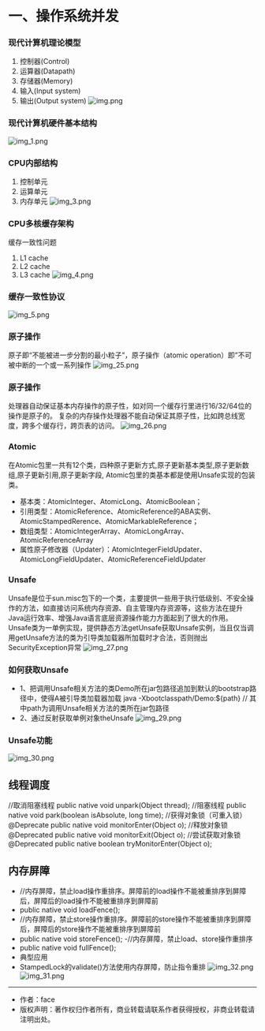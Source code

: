 # 一、操作系统并发

### 现代计算机理论模型
1. 控制器(Control)
2. 运算器(Datapath)
3. 存储器(Memory)
4. 输入(Input system)
5. 输出(Output system)
![img.png](img/img.png)



### 现代计算机硬件基本结构

![img_1.png](img/img_1.png)



### CPU内部结构

1. 控制单元
2. 运算单元
3. 内存单元
![img_3.png](img/img_3.png)



### CPU多核缓存架构

缓存一致性问题
1. L1 cache
2. L2 cache
3. L3 cache
![img_4.png](img/img_4.png)



### 缓存一致性协议

![img_5.png](img/img_5.png)



### 原子操作

原子即“不能被进一步分割的最小粒子”，原子操作（atomic operation）即”不可被中断的一个或一系列操作
![img_25.png](img/img_25.png)



### 原子操作

处理器自动保证基本内存操作的原子性，如对同一个缓存行里进行16/32/64位的操作是原子的。
复杂的内存操作处理器不能自动保证其原子性，比如跨总线宽度，跨多个缓存行，跨页表的访问。
![img_26.png](img/img_26.png)



### Atomic

在Atomic包里一共有12个类，四种原子更新方式,原子更新基本类型,原子更新数组,原子更新引用,原子更新字段, Atomic包里的类基本都是使用Unsafe实现的包装类。
- 基本类：AtomicInteger、AtomicLong、AtomicBoolean；
- 引用类型：AtomicReference、AtomicReference的ABA实例、AtomicStampedRerence、AtomicMarkableReference；
- 数组类型：AtomicIntegerArray、AtomicLongArray、AtomicReferenceArray
- 属性原子修改器（Updater）：AtomicIntegerFieldUpdater、AtomicLongFieldUpdater、AtomicReferenceFieldUpdater



### Unsafe

Unsafe是位于sun.misc包下的一个类，主要提供一些用于执行低级别、不安全操作的方法，如直接访问系统内存资源、自主管理内存资源等，这些方法在提升Java运行效率、增强Java语言底层资源操作能力方面起到了很大的作用。
Unsafe类为一单例实现，提供静态方法getUnsafe获取Unsafe实例，当且仅当调用getUnsafe方法的类为引导类加载器所加载时才合法，否则抛出SecurityException异常
![img_27.png](img/img_27.png)



### 如何获取Unsafe

- 1、把调用Unsafe相关方法的类Demo所在jar包路径追加到默认的bootstrap路径中，使得A被引导类加载器加载
java -Xbootclasspath/Demo:${path} // 其中path为调用Unsafe相关方法的类所在jar包路径
- 2、通过反射获取单例对象theUnsafe
![img_29.png](img/img_29.png)



### Unsafe功能

![img_30.png](img/img_30.png)



## 线程调度

//取消阻塞线程
public native void unpark(Object thread);
//阻塞线程
public native void park(boolean isAbsolute, long time);
//获得对象锁（可重入锁）
@Deprecate
public native void monitorEnter(Object o);
//释放对象锁
@Deprecated
public native void monitorExit(Object o);
//尝试获取对象锁
@Deprecated
public native boolean tryMonitorEnter(Object o);



## 内存屏障

- //内存屏障，禁止load操作重排序。屏障前的load操作不能被重排序到屏障后，屏障后的load操作不能被重排序到屏障前
- public native void loadFence();
- //内存屏障，禁止store操作重排序。屏障前的store操作不能被重排序到屏障后，屏障后的store操作不能被重排序到屏障前
- public native void storeFence(); 
-//内存屏障，禁止load、store操作重排序
- public native void fullFence();
- 典型应用
- StampedLock的validate()方法使用内存屏障，防止指令重排
![img_32.png](img/img_32.png)
![img_31.png](img/img_31.png)


---
- 作者：face
- 版权声明：著作权归作者所有，商业转载请联系作者获得授权，非商业转载请注明出处。
